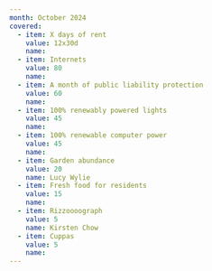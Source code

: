 ```yaml
---
month: October 2024
covered:
  - item: X days of rent
    value: 12x30d
    name: 
  - item: Internets
    value: 80
    name: 
  - item: A month of public liability protection
    value: 60
    name: 
  - item: 100% renewably powered lights
    value: 45
    name: 
  - item: 100% renewable computer power
    value: 45
    name: 
  - item: Garden abundance
    value: 20
    name: Lucy Wylie
  - item: Fresh food for residents
    value: 15
    name: 
  - item: Rizzoooograph
    value: 5
    name: Kirsten Chow
  - item: Cuppas
    value: 5
    name: 
---
```

